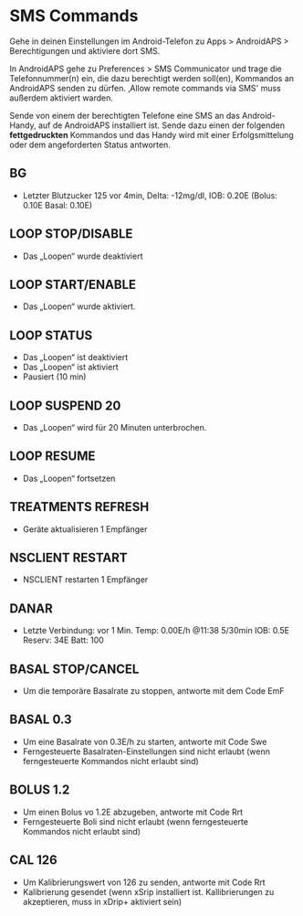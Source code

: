 # SMS Commands

Gehe in deinen Einstellungen im  Android-Telefon zu Apps > AndroidAPS > Berechtigungen und aktiviere dort SMS.

In AndroidAPS gehe zu Preferences > SMS Communicator und trage die Telefonnummer(n) ein, die dazu berechtigt werden soll(en), Kommandos an AndroidAPS senden zu dürfen. ‚Allow remote commands via SMS' muss außerdem aktiviert warden.

Sende von einem der berechtigten Telefone eine SMS an das Android-Handy, auf de AndroidAPS installiert ist. Sende dazu einen der folgenden **fettgedruckten** Kommandos und das Handy wird mit einer Erfolgsmittelung oder dem angeforderten Status antworten. 

## BG
- Letzter Blutzucker 125 vor 4min, Delta: -12mg/dl, IOB: 0.20E (Bolus: 0.10E Basal: 0.10E)
## LOOP STOP/DISABLE
- Das „Loopen“ wurde deaktiviert
## LOOP START/ENABLE
- Das „Loopen“ wurde aktiviert.
## LOOP STATUS
- Das „Loopen“ ist deaktiviert
- Das „Loopen“ ist aktiviert
- Pausiert (10 min)
## LOOP SUSPEND 20
- Das „Loopen“ wird für 20 Minuten unterbrochen. 
## LOOP RESUME
- Das „Loopen“ fortsetzen
## TREATMENTS REFRESH
- Geräte aktualisieren 1 Empfänger
## NSCLIENT RESTART
- NSCLIENT restarten 1 Empfänger
## DANAR
- Letzte Verbindung: vor 1 Min. Temp: 0.00E/h @11:38 5/30min IOB: 0.5E Reserv: 34E Batt: 100
## BASAL STOP/CANCEL
- Um die temporäre Basalrate zu stoppen, antworte mit dem Code EmF
## BASAL 0.3
- Um eine Basalrate von 0.3E/h zu starten, antworte mit Code Swe
- Ferngesteuerte Basalraten-Einstellungen sind nicht erlaubt (wenn ferngesteuerte Kommandos nicht erlaubt sind)
## BOLUS 1.2
- Um einen Bolus vo 1.2E abzugeben, antworte mit Code Rrt
- Ferngesteuerte Boli sind nicht erlaubt (wenn ferngesteuerte Kommandos nicht erlaubt sind)
## CAL 126
- Um Kalibrierungswert von 126 zu senden, antworte mit Code Rrt
- Kalibrierung gesendet (wenn xSrip installiert ist. Kallibrierungen zu akzeptieren, muss in xDrip+ aktiviert sein)

